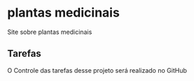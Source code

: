 # plantas medicinais

Site sobre plantas medicinais

## Tarefas

O Controle das tarefas desse projeto será realizado no GitHub
